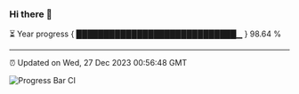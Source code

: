 ### Hi there 👋

⏳ Year progress { █████████████████████████████▁ } 98.64 %

---

⏰ Updated on Wed, 27 Dec 2023 00:56:48 GMT

![Progress Bar CI](https://github.com/JuvenileQ/Progress-Bar-CI/workflows/main/badge.svg)
